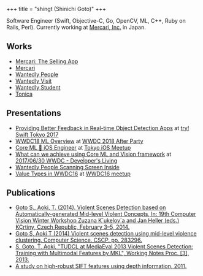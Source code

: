 +++
title = "shingt (Shinichi Goto)"
+++

Software Engineer (Swift, Objective-C, Go, OpenCV, ML, C++, Ruby on Rails, Perl).
Currently working at [Mercari, Inc.](https://mercari.com) in Japan.


## Works

* [Mercari: The Selling App](https://itunes.apple.com/us/app/mercari-the-selling-app/id896130944?mt=8)
* [Mercari](https://itunes.apple.com/jp/app/%E3%83%95%E3%83%AA%E3%83%9E%E3%82%A2%E3%83%97%E3%83%AA-%E3%83%A1%E3%83%AB%E3%82%AB%E3%83%AA-%E3%83%95%E3%83%AA%E3%83%9E%E3%81%A7%E3%81%8B%E3%82%93%E3%81%9F%E3%82%93%E3%82%B7%E3%83%A7%E3%83%83%E3%83%94%E3%83%B3%E3%82%B0/id667861049?mt=8)
* [Wantedly People](https://p.wantedly.com)
* [Wantedly Visit](https://itunes.apple.com/jp/app/wantedly-visit-zhuan-zhini/id804727886?mt=8)
* [Wantedly Student](https://itunes.apple.com/jp/app/%E5%B0%B1%E6%B4%BB-%E3%82%A4%E3%83%B3%E3%82%BF%E3%83%BC%E3%83%B3%E3%82%B7%E3%83%83%E3%83%97%E7%89%88-wantedly-%E3%82%A4%E3%83%B3%E3%82%BF%E3%83%BC%E3%83%B3/id951598320?mt=8)
* [Tonica](https://itunes.apple.com/jp/app/tonica-%E3%83%8F%E3%83%BC%E3%83%A2%E3%83%8B%E3%83%BC%E3%81%AE%E3%83%88%E3%83%AC%E3%83%BC%E3%83%8B%E3%83%B3%E3%82%B0/id1003005644?mt=8)


## Presentations

* [Providing Better Feedback in Real-time Object Detection Apps](https://speakerdeck.com/_shingt/providing-better-feedback-in-real-time-object-detection-apps) at [try! Swift Tokyo 2017](https://tryswift.co/tokyo/en)
* [WWDC18 ML Overview](https://speakerdeck.com/_shingt/wwdc18-ml-overview) at [WWDC 2018 After Party](https://mercari.connpass.com/event/89044/)
* [Core ML 🏃 iOS Engineer](https://speakerdeck.com/_shingt/core-ml-ios-engineer) at [Tokyo iOS Meetup](https://www.meetup.com/TokyoiOSMeetup)
* [What can we achieve using Core ML and Vision framework](https://speakerdeck.com/_shingt/what-can-we-achieve-using-core-ml-and-vision-framework-1) at [2017/06/30 WWDC - Developer's Living](https://lifull.connpass.com/event/58021/)
* [Wantedly People Scanning Screen Inside](https://speakerdeck.com/_shingt/wantedly-people-scanning-screen)
* [Value Types in WWDC16](https://speakerdeck.com/_shingt/value-types-in-wwdc16) at [WWDC16 meetup](https://wantedly.connpass.com/event/33967/)


## Publications

* [Goto S., Aoki, T. (2014). Violent Scenes Detection based on Automatically-generated Mid-level Violent Concepts, In: 19th Computer Vision Winter Workshop Zuzana K´ukelov´a and Jan Heller (eds.) KÇrtiny, Czech Republic, February 3–5, 2014.](http://cmp.felk.cvut.cz/cvww2014/papers/13/13.pdf)
* [Goto S, Aoki T (2014) Violent scenes detection using mid-level violence clustering. Computer Science. CSCP. pp. 283296.](http://www.airccj.org/CSCP/vol4/csit41924.pdf)
* [S. Goto, T. Aoki, "TUDCL at MediaEval 2013 Violent Scenes Detection: Training with Multimodal Features by MKL", Working Notes Proc. [3], 2013.](http://ceur-ws.org/Vol-1043/mediaeval2013_submission_14.pdf)
* [A study on high-robust SIFT features using depth information, 2011.](http://ci.nii.ac.jp/naid/110008800210)


